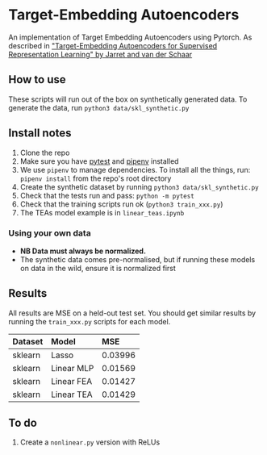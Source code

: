 # Target-Embedding Autoencoders

An implementation of Target Embedding Autoencoders using Pytorch. As described in ["Target-Embedding Autoencoders for Supervised Representation Learning" by Jarret and van der Schaar](https://openreview.net/forum?id=BygXFkSYDH)

## How to use

These scripts will run out of the box on synthetically generated data. To generate the data, run `python3 data/skl_synthetic.py`

## Install notes

1. Clone the repo
2. Make sure you have [pytest](https://pypi.org/project/pytest/) and [pipenv](https://pipenv.kennethreitz.org/en/latest/) installed
3. We use `pipenv` to manage dependencies. To install all the things, run: `pipenv install` from the repo's root directory
4. Create the synthetic dataset by running `python3 data/skl_synthetic.py`
5. Check that the tests run and pass: `python -m pytest`
6. Check that the training scripts run ok (`python3 train_xxx.py`)
7. The TEAs model example is in `linear_teas.ipynb`

### Using your own data

* **NB Data must always be normalized.**  
* The synthetic data comes pre-normalised, but if running these models on data in the wild, ensure it is normalized first  

## Results

All results are MSE on a held-out test set. You should get similar results by running the `train_xxx.py` scripts for each model.  

| Dataset        | Model         | MSE      |
| :------------- | :-------      | :------  |
| sklearn        | Lasso         | 0.03996  |
| sklearn        | Linear MLP    | 0.01569  |
| sklearn        | Linear FEA    | 0.01427  |
|sklearn         | Linear TEA    | 0.01429  |

## To do

1. Create a `nonlinear.py` version with ReLUs